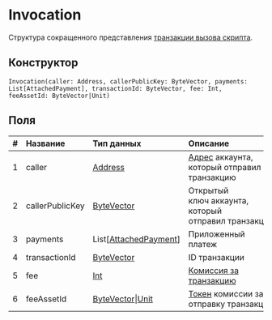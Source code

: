 # Invocation

Структура сокращенного представления [транзакции вызова скрипта](/blockchain/transaction-type/invoke-script-transaction.md).

## Конструктор

``` ride
Invocation(caller: Address, callerPublicKey: ByteVector, payments: List[AttachedPayment], transactionId: ByteVector, fee: Int, feeAssetId: ByteVector|Unit)
```

## Поля

|   #   | Название | Тип данных | Описание |
| :--- | :--- | :--- | :--- |
| 1 | caller | [Address](/ride/structures/common-structures/address.md) | [Адрес](/blockchain/account/address.md) аккаунта, который отправил транзакцию |
| 2 | callerPublicKey | [ByteVector](/ride/data-types/byte-vector.md) | Открытый ключ аккаунта, который отправил транзакцию |
| 3 | payments | List[[AttachedPayment](/ride/structures/common-structures/attached-payment.md)] | Приложенный платеж |
| 4 | transactionId | [ByteVector](/ride/data-types/byte-vector.md) | ID транзакции |
| 5 | fee | [Int](/ride/data-types/int.md) | [Комиссия за транзакцию](/blockchain/transaction/transaction-fee.md) |
| 6 | feeAssetId | [ByteVector](/ride/data-types/byte-vector.md)&#124;[Unit](/ride/data-types/unit.md) | [Токен](/blockchain/token.md) комиссии за отправку транзакции |

